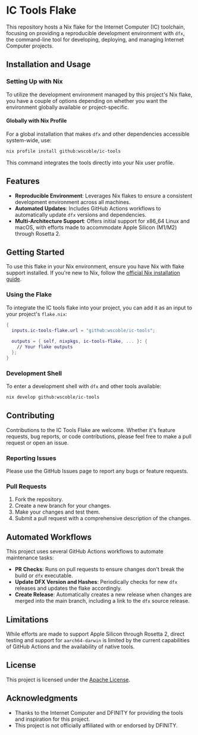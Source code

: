 # IC Tools Flake

This repository hosts a Nix flake for the Internet Computer (IC) toolchain, focusing on providing a reproducible development environment with `dfx`, the command-line tool for developing, deploying, and managing Internet Computer projects.

## Installation and Usage

### Setting Up with Nix

To utilize the development environment managed by this project's Nix flake, you have a couple of options depending on whether you want the environment globally available or project-specific.

#### Globally with Nix Profile

For a global installation that makes `dfx` and other dependencies accessible system-wide, use:

```bash
nix profile install github:wscoble/ic-tools
```

This command integrates the tools directly into your Nix user profile.

## Features

- **Reproducible Environment**: Leverages Nix flakes to ensure a consistent development environment across all machines.
- **Automated Updates**: Includes GitHub Actions workflows to automatically update `dfx` versions and dependencies.
- **Multi-Architecture Support**: Offers initial support for x86_64 Linux and macOS, with efforts made to accommodate Apple Silicon (M1/M2) through Rosetta 2.

## Getting Started

To use this flake in your Nix environment, ensure you have Nix with flake support installed. If you're new to Nix, follow the [official Nix installation guide](https://nixos.org/download.html).

### Using the Flake

To integrate the IC tools flake into your project, you can add it as an input to your project's `flake.nix`:

```nix
{
  inputs.ic-tools-flake.url = "github:wscoble/ic-tools";
  
  outputs = { self, nixpkgs, ic-tools-flake, ... }: {
    // Your flake outputs
  };
}
```

### Development Shell

To enter a development shell with `dfx` and other tools available:

```bash
nix develop github:wscoble/ic-tools
```

## Contributing

Contributions to the IC Tools Flake are welcome. Whether it's feature requests, bug reports, or code contributions, please feel free to make a pull request or open an issue.

### Reporting Issues

Please use the GitHub Issues page to report any bugs or feature requests.

### Pull Requests

1. Fork the repository.
2. Create a new branch for your changes.
3. Make your changes and test them.
4. Submit a pull request with a comprehensive description of the changes.

## Automated Workflows

This project uses several GitHub Actions workflows to automate maintenance tasks:

- **PR Checks**: Runs on pull requests to ensure changes don't break the build or `dfx` executable.
- **Update DFX Version and Hashes**: Periodically checks for new `dfx` releases and updates the flake accordingly.
- **Create Release**: Automatically creates a new release when changes are merged into the main branch, including a link to the `dfx` source release.

## Limitations

While efforts are made to support Apple Silicon through Rosetta 2, direct testing and support for `aarch64-darwin` is limited by the current capabilities of GitHub Actions and the availability of native tools.

## License

This project is licensed under the [Apache License](LICENSE).

## Acknowledgments

- Thanks to the Internet Computer and DFINITY for providing the tools and inspiration for this project.
- This project is not officially affiliated with or endorsed by DFINITY.

